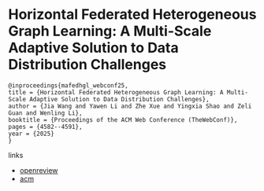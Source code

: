 # Horizontal Federated Heterogeneous Graph Learning: A Multi-Scale Adaptive Solution to Data Distribution Challenges

```
@inproceedings{mafedhgl_webconf25,
title = {Horizontal Federated Heterogeneous Graph Learning: A Multi-Scale Adaptive Solution to Data Distribution Challenges},
author = {Jia Wang and Yawen Li and Zhe Xue and Yingxia Shao and Zeli Guan and Wenling Li},
booktitle = {Proceedings of the ACM Web Conference (TheWebConf)},
pages = {4582--4591},
year = {2025}
}
```

links
- [openreview](https://openreview.net/forum?id=NCzoNYsX5s)
- [acm](https://dl.acm.org/doi/10.1145/3696410.3714722)
